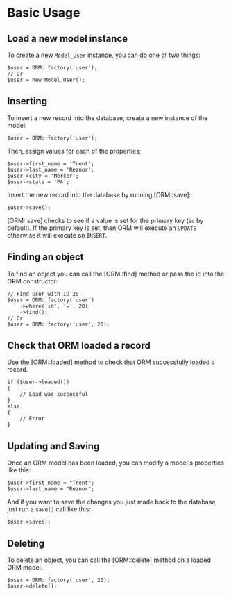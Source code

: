 # Basic Usage

## Load a new model instance

To create a new `Model_User` instance, you can do one of two things:

    $user = ORM::factory('user');
    // Or
    $user = new Model_User();

## Inserting

To insert a new record into the database, create a new instance of the model:

    $user = ORM::factory('user');

Then, assign values for each of the properties;

    $user->first_name = 'Trent';
    $user->last_name = 'Reznor';
    $user->city = 'Mercer';
    $user->state = 'PA';

Insert the new record into the database by running [ORM::save]:

    $user->save();

[ORM::save] checks to see if a value is set for the primary key (`id` by default). If the primary key is set, then ORM will execute an `UPDATE` otherwise it will execute an `INSERT`.


## Finding an object

To find an object you can call the [ORM::find] method or pass the id into the ORM constructor:

    // Find user with ID 20
    $user = ORM::factory('user')
        ->where('id', '=', 20)
        ->find();
    // Or
    $user = ORM::factory('user', 20);

## Check that ORM loaded a record

Use the [ORM::loaded] method to check that ORM successfully loaded a record.

    if ($user->loaded())
    {
        // Load was successful
    }
    else
    {
        // Error
    }

## Updating and Saving

Once an ORM model has been loaded, you can modify a model's properties like this:

    $user->first_name = "Trent";
    $user->last_name = "Reznor";

And if you want to save the changes you just made back to the database, just run a `save()` call like this:

    $user->save();



## Deleting


To delete an object, you can call the [ORM::delete] method on a loaded ORM model.

    $user = ORM::factory('user', 20);
    $user->delete();

